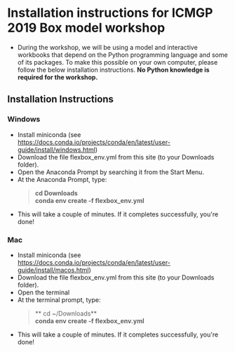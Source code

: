 # Installation instructions for ICMGP 2019 Box model workshop
 - During the workshop, we will be using a model and interactive workbooks that depend on the Python programming language and some of its packages. To make this possible on your own computer, please follow the below installation instructions. **No Python knowledge is required for the workshop.**

## Installation Instructions

### Windows
 - Install miniconda (see https://docs.conda.io/projects/conda/en/latest/user-guide/install/windows.html)
 - Download the file flexbox_env.yml from this site (to your Downloads folder).
 - Open the Anaconda Prompt by searching it from the Start Menu.
 - At the Anaconda Prompt, type:
    > **cd Downloads**<br>
    > **conda env create -f flexbox_env.yml**
 - This will take a couple of minutes. If it completes successfully, you're done!
 
### Mac
 - Install miniconda (see https://docs.conda.io/projects/conda/en/latest/user-guide/install/macos.html)
 - Download the file flexbox_env.yml from this site (to your Downloads folder).
 - Open the terminal
 - At the terminal prompt, type:
    > ** cd ~/Downloads**<br>
    > **conda env create -f flexbox_env.yml**
 - This will take a couple of minutes. If it completes successfully, you're done!